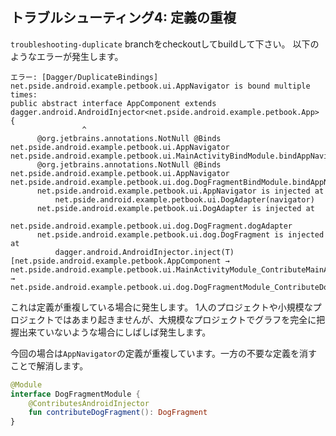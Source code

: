 ## トラブルシューティング4: 定義の重複

`troubleshooting-duplicate` branchをcheckoutしてbuildして下さい。
以下のようなエラーが発生します。

```
エラー: [Dagger/DuplicateBindings] net.pside.android.example.petbook.ui.AppNavigator is bound multiple times:
public abstract interface AppComponent extends dagger.android.AndroidInjector<net.pside.android.example.petbook.App> {
                ^
      @org.jetbrains.annotations.NotNull @Binds net.pside.android.example.petbook.ui.AppNavigator net.pside.android.example.petbook.ui.MainActivityBindModule.bindAppNavigator(net.pside.android.example.petbook.ui.AppNavigatorImpl)
      @org.jetbrains.annotations.NotNull @Binds net.pside.android.example.petbook.ui.AppNavigator net.pside.android.example.petbook.ui.dog.DogFragmentBindModule.bindAppNavigator(net.pside.android.example.petbook.ui.AppNavigatorImpl)
      net.pside.android.example.petbook.ui.AppNavigator is injected at
          net.pside.android.example.petbook.ui.DogAdapter(navigator)
      net.pside.android.example.petbook.ui.DogAdapter is injected at
          net.pside.android.example.petbook.ui.dog.DogFragment.dogAdapter
      net.pside.android.example.petbook.ui.dog.DogFragment is injected at
          dagger.android.AndroidInjector.inject(T) [net.pside.android.example.petbook.AppComponent → net.pside.android.example.petbook.ui.MainActivityModule_ContributeMainActivity.MainActivitySubcomponent → net.pside.android.example.petbook.ui.dog.DogFragmentModule_ContributeDogFragment.DogFragmentSubcomponent]
```

これは定義が重複している場合に発生します。
1人のプロジェクトや小規模なプロジェクトではあまり起きませんが、大規模なプロジェクトでグラフを完全に把握出来ていないような場合にしばしば発生します。

今回の場合は`AppNavigator`の定義が重複しています。一方の不要な定義を消すことで解消します。

```kt
@Module
interface DogFragmentModule {
    @ContributesAndroidInjector
    fun contributeDogFragment(): DogFragment
}
```
